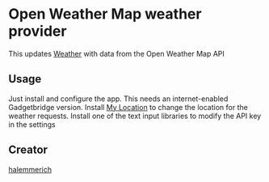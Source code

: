 # Open Weather Map weather provider

This updates [Weather](https://banglejs.com/apps/#weather) with data from the Open Weather Map API

## Usage

Just install and configure the app. This needs an internet-enabled Gadgetbridge version.
Install [My Location](https://banglejs.com/apps/#mylocation) to change the location for the weather requests.
Install one of the text input libraries to modify the API key in the settings

## Creator

[halemmerich](https://github.com/halemmerich)
